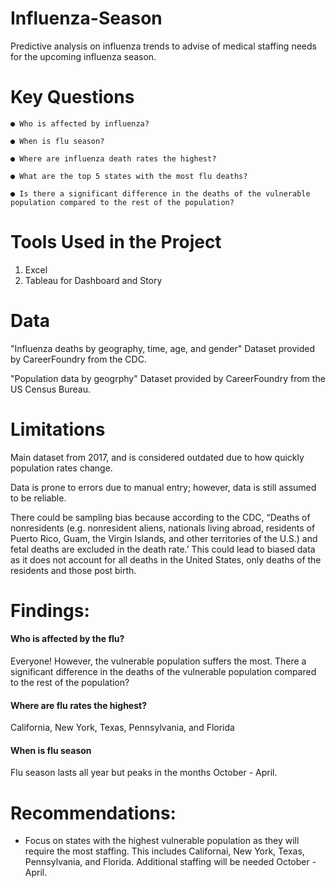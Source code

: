 # Influenza-Season
Predictive analysis on influenza trends to advise of medical staffing needs for the upcoming influenza season.
# Key Questions
    ● Who is affected by influenza? 

    ● When is flu season?

    ● Where are influenza death rates the highest?

    ● What are the top 5 states with the most flu deaths?  
    
    ● Is there a significant difference in the deaths of the vulnerable population compared to the rest of the population? 
    
# Tools Used in the Project
1. Excel
2. Tableau for Dashboard and Story
# Data
"Influenza deaths by geography, time, age, and gender"  Dataset provided by CareerFoundry from the CDC. 

"Population data by geogrphy" Dataset provided by CareerFoundry from the US Census Bureau. 

# Limitations
Main dataset from 2017, and is considered outdated due to how quickly population rates change.

Data is prone to errors due to manual entry; however, data is still assumed to be reliable. 

There could be sampling bias because according to the CDC, “Deaths of nonresidents (e.g. nonresident aliens, nationals living abroad, residents of Puerto Rico, Guam, the Virgin Islands, and other territories of the U.S.) and fetal deaths are excluded in the death rate.’ This could lead to biased data as it does not account for all deaths in the United States, only deaths of the residents and those post birth. 

# Findings: 
  #### Who is affected by the flu? 
Everyone!  However, the vulnerable population suffers the most. There a significant difference in the deaths of the vulnerable population compared to the rest of the population? 
  
#### Where are flu rates the highest?
California, New York, Texas, Pennsylvania, and Florida
 
#### When is flu season
Flu season lasts all year but peaks in the months October - April. 

# Recommendations: 
- Focus on states with the highest vulnerable population as they will require the most staffing.  This includes Californai, New York, Texas, Pennsylvania, and Florida.  Additional staffing will be needed October - April.
